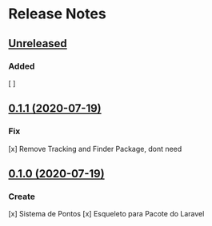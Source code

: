 # Release Notes

## [Unreleased](https://github.com/SierraTecnologia/WriteLabel/compare/0.1.1...master)

### Added

[ ] 

## [0.1.1 (2020-07-19)](https://github.com/SierraTecnologia/WriteLabel/compare/...0.1.1)

### Fix
[x] Remove Tracking and Finder Package, dont need

## [0.1.0 (2020-07-19)](https://github.com/SierraTecnologia/WriteLabel/compare/...0.1.0)

### Create
[x] Sistema de Pontos
[x] Esqueleto para Pacote do Laravel